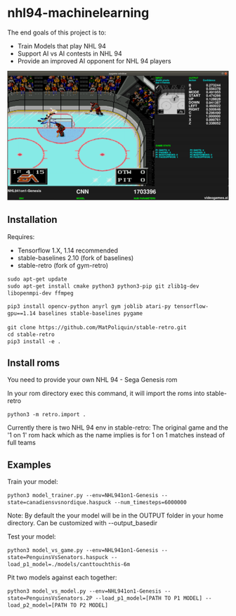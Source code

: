 # nhl94-machinelearning


The end goals of this project is to:
*   Train Models that play NHL 94
*   Support AI vs AI contests in NHL 94
*   Provide an improved AI opponent for NHL 94 players

![screenshot 01](./screenshot01.png)

## Installation

Requires:
*   Tensorflow 1.X, 1.14 recommended
*   stable-baselines 2.10 (fork of baselines)
*   stable-retro (fork of gym-retro)

```
sudo apt-get update
sudo apt-get install cmake python3 python3-pip git zlib1g-dev libopenmpi-dev ffmpeg
```

```
pip3 install opencv-python anyrl gym joblib atari-py tensorflow-gpu==1.14 baselines stable-baselines pygame

git clone https://github.com/MatPoliquin/stable-retro.git
cd stable-retro
pip3 install -e .
```

## Install roms
You need to provide your own NHL 94 - Sega Genesis rom

In your rom directory exec this command, it will import the roms into stable-retro
```
python3 -m retro.import .
```

Currently there is two NHL 94 env in stable-retro: The original game and the '1 on 1' rom hack which as the name implies is for 1 on 1 matches instead of full teams

## Examples

Train your model:
```
python3 model_trainer.py --env=NHL941on1-Genesis --state=canadiensvsnordique.haspuck --num_timesteps=6000000
```

Note: By default the your model will be in the OUTPUT folder in your home directory. Can be customized with --output_basedir


Test your model:
```
python3 model_vs_game.py --env=NHL941on1-Genesis --state=PenguinsVsSenators.haspuck --load_p1_model=./models/canttouchthis-6m
```

Pit two models against each together:
```
python3 model_vs_model.py --env=NHL941on1-Genesis --state=PenguinsVsSenators.2P --load_p1_model=[PATH TO P1 MODEL] --load_p2_model=[PATH TO P2 MODEL]
```